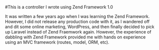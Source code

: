 #This is a controller I wrote using Zend Framework 1.0

It was written a few years ago when I was learning the Zend Framework. However, I did not release any production
code with it, as I wandered off and dit some online marketing, WordPress, and then finally decided to pick up
Laravel instead of Zend Fraemwork again. However, the experience of dabbling with Zend Framework provided me with
hands on experience using an MVC framework (routes, model, ORM, etc).